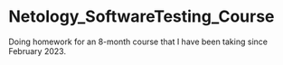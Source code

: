 # Netology_SoftwareTesting_Course
Doing homework for an 8-month course that I have been taking since February 2023.
